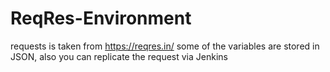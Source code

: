 # ReqRes-Environment
requests is taken from https://reqres.in/
some of the variables are stored in JSON, also you can replicate the request via Jenkins
